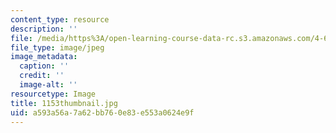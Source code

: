 ```yaml
---
content_type: resource
description: ''
file: /media/https%3A/open-learning-course-data-rc.s3.amazonaws.com/4-614-religious-architecture-and-islamic-cultures-fall-2002/a593a56a7a62bb760e83e553a0624e9f_1153thumbnail.jpg
file_type: image/jpeg
image_metadata:
  caption: ''
  credit: ''
  image-alt: ''
resourcetype: Image
title: 1153thumbnail.jpg
uid: a593a56a-7a62-bb76-0e83-e553a0624e9f
---
```

